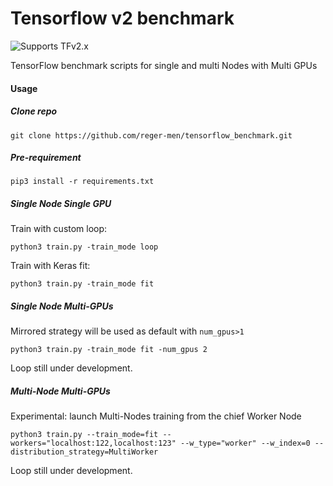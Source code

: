 # Tensorflow v2 benchmark
![Supports TFv2.x](https://img.shields.io/badge/Supports-tensorflow%20v2.x-blue.svg)

TensorFlow benchmark scripts for single and multi Nodes with Multi GPUs

#### Usage
##### Clone repo
```git clone https://github.com/reger-men/tensorflow_benchmark.git```

##### Pre-requirement
```pip3 install -r requirements.txt```

##### Single Node Single GPU
Train with custom loop:

```python3 train.py -train_mode loop```

Train with Keras fit:

```python3 train.py -train_mode fit```

##### Single Node Multi-GPUs
Mirrored strategy will be used as default with ```num_gpus>1```

```python3 train.py -train_mode fit -num_gpus 2```

Loop still under development.

##### Multi-Node Multi-GPUs
Experimental: launch Multi-Nodes training from the chief Worker Node

```python3 train.py --train_mode=fit --workers="localhost:122,localhost:123" --w_type="worker" --w_index=0 --distribution_strategy=MultiWorker```

Loop still under development.
